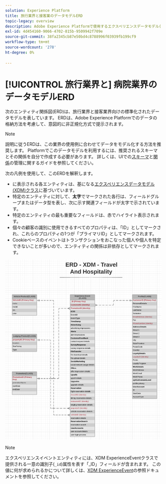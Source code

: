 ```yaml
---
solution: Experience Platform
title: 旅行業界と接客業のデータモデルERD
topic-legacy: overview
description: Adobe Experience Platformで使用するエクスペリエンスデータモデル(XDM)と互換性のある、旅行業界や接客業向けの標準化されたデータモデルを示すエンティティ関係図(ERD)を表示します。
exl-id: 4d454160-9066-4702-815b-9509942f709e
source-git-commit: 38fa2345cb87e50bd4c8788996f03939fb199cf9
workflow-type: tm+mt
source-wordcount: '278'
ht-degree: 0%

---
```


# [!UICONTROL 旅行業界と] 病院業界のデータモデルERD

次のエンティティ関係図(ERD)は、旅行業界と接客業界向けの標準化されたデータモデルを表しています。 ERDは、Adobe Experience Platformでのデータの格納方法を考慮して、意図的に非正規化方式で提示されます。

>[!NOTE]
>
>説明に従うERDは、この業界の使用例に合わせてデータをモデル化する方法を推奨します。 Platformでこのデータモデルを利用するには、推奨されるスキーマとその関係を自分で作成する必要があります。 詳しくは、UIでの[スキーマ](../../ui/resources/schemas.md)と[関係](../../tutorials/relationship-ui.md)の管理に関するガイドを参照してください。

次の凡例を使用して、このERDを解釈します。

* に表示される各エンティティは、基になる[エクスペリエンスデータモデル(XDM)クラス](../composition.md#class)に基づいています。
* 特定のエンティティに対して、**太字**&#x200B;でマークされた各行は、フィールドグループまたはデータ型を表し、次に示す関連フィールドが太字で示されています。
* 特定のエンティティの最も重要なフィールドは、赤でハイライト表示されます。
* 個々の顧客の識別に使用できるすべてのプロパティは、「ID」としてマークされ、これらのプロパティの1つが「プライマリID」としてマークされます。
* Cookieベースのイベントはトランザクションをおこなった個人や個人を特定できないことが多いので、エンティティの関係は非依存としてマークされます。

![](../../images/industries/travel-hospitality.png)

>[!NOTE]
>
>エクスペリエンスイベントエンティティには、XDM ExperienceEventクラスで提供される一意の識別子(`_id`)属性を表す「_ID」フィールドが含まれます。 この値に何が求められるかについて詳しくは、[XDM ExperienceEvent](../../classes/experienceevent.md)の参照ドキュメントを参照してください。